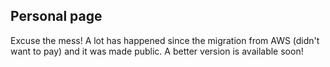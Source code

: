 ## Personal page

Excuse the mess! A lot has happened since the migration from AWS (didn't want to pay) and it was made public. A better version is available soon!
